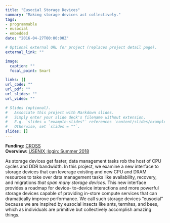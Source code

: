 ```yaml
---
title: "Eusocial Storage Devices"
summary: "Making storage devices act collectively."
tags:
- programmable
- eusocial
- embedded
date: "2016-04-27T00:00:00Z"

# Optional external URL for project (replaces project detail page).
external_link: ""

image:
  caption: ""
  focal_point: Smart

links: []
url_code: ""
url_pdf: ""
url_slides: ""
url_video: ""

# Slides (optional).
#   Associate this project with Markdown slides.
#   Simply enter your slide deck's filename without extension.
#   E.g. `slides = "example-slides"` references `content/slides/example-slides.md`.
#   Otherwise, set `slides = ""`.
slides: []
---
```


**Funding:** [CROSS](https://cross.ucsc.edu/)  
**Overview:** [USENIX ;login: Summer 2018](https://drive.google.com/file/d/1WzEZr0Xzn0c7ke3Mpt8mqa1J_tEU58-D/view?usp=sharing)

As storage devices get faster, data  management tasks rob the host of CPU cycles and DDR bandwidth. In this  project, we examine a new interface to storage devices that can leverage existing and new CPU and DRAM resources to take over data management tasks like availability, recovery, and migrations *that span many storage devices*. This new interface  provides a roadmap for device- to-device interactions and more powerful  storage devices capable of providing in-store compute services that can  dramatically improve performance. We call such storage devices  “eusocial” because we are inspired by eusocial insects like ants,  termites, and bees, which as individuals are primitive but collectively  accomplish amazing things. 